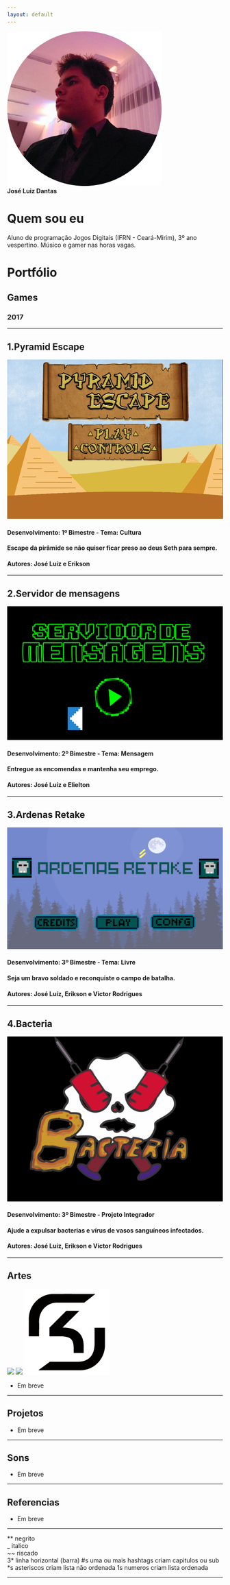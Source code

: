 ```yaml
---
layout: default
---
```


   ![](1fotogithub.png)                       
   **José Luiz Dantas**

# Quem sou eu 

Aluno de programação Jogos Digitais (IFRN - Ceará-Mirim), 3º ano vespertino. Músico e gamer nas horas vagas.

# Portfólio

## Games

### 2017
* * *

## 1.**Pyramid Escape**
[![](pyramid.png)](https://jldifrn.github.io/PyramidEscape)   
   
#### Desenvolvimento: 1º Bimestre - Tema: Cultura  
#### Escape da pirâmide se não quiser ficar preso ao deus Seth para sempre.  
#### Autores: José Luiz e Erikson

* * *

## 2.**Servidor de mensagens**
[![](servidordemensagens.png)](https://jldifrn.github.io/ServidorDeMensagens)   

#### Desenvolvimento: 2º Bimestre - Tema: Mensagem
#### Entregue as encomendas e mantenha seu emprego.  
#### Autores: José Luiz e Elielton

* * *

## 3.**Ardenas Retake**
[![](ardenas.png)](https://jldifrn.github.io/ArdenasRetake)   

#### Desenvolvimento: 3º Bimestre - Tema: Livre
#### Seja um bravo soldado e reconquiste o campo de batalha.
#### Autores: José Luiz, Erikson e Victor Rodrigues

* * *

## 4.**Bacteria**
[![](bacteria.png)](https://eriksonnicacio.github.io/bacteria2/)   

#### Desenvolvimento: 3º Bimestre - Projeto Integrador
#### Ajude a expulsar bacterias e vírus de vasos sanguíneos infectados.
#### Autores: José Luiz, Erikson e Victor Rodrigues

* * *
## Artes

![](http://i3.kym-cdn.com/photos/images/newsfeed/001/176/251/4d7.png)
![](https://pbs.twimg.com/profile_images/649698177738801156/zN-cNA7Y.png)
![SK](sk.png)

* Em breve

* * *
## Projetos
* Em breve
* * *
## Sons
* Em breve
* * *

## Referencias
* Em breve

* * *

** negrito  
_ italico  
~~ riscado  
3* linha horizontal (barra)
#s uma ou mais hashtags criam capitulos ou sub
*s asteriscos criam lista não ordenada
1s numeros criam lista ordenada
* * *

